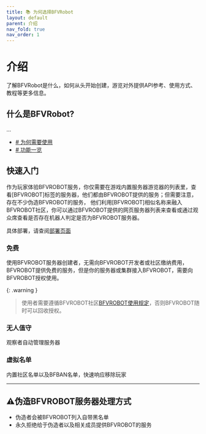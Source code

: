 ```yaml
---
title: 📚 为何选择BFVRobot
layout: default
parent: 介绍
nav_fold: true
nav_order: 1
---
```


# 介绍
了解BFVRobot是什么，如何从头开始创建，游览对外提供API参考、使用方式、教程等更多信息。

## 什么是BFVRobot?
...

- [# 为何需要使用]()
- [# 功能一览]()

## 快速入门

作为玩家体验BFVROBOT服务，你仅需要在游戏内置服务器游览器的列表里，查看[BFVROBOT]标签的服务器，他们都由BFVROBOT提供的服务；但需要注意，存在不少伪造BFVROBOT的服务，
他们利用[BFVROBOT]相似名称来融入BFVROBOT社区，你可以通过BFVROBOT提供的网页服务器列表来查看或通过观众席查看是否存在机器人判定是否为BFVROBOT服务器。

具体部署，请查阅[部署页面](install.md)

### 免费

使用BFVROBOT服务器创建者，无需向BFVROBOT开发者或社区缴纳费用，BFVROBOT提供免费的服务，但是你的服务器或集群接入BFVROBOT，需要向BFVROBOT授权使用。

{: .warning }
> 使用者需要遵循BFVROBOT社区[BFVROBOT使用规定]()，否则BFVROBOT随时可以回收授权。

###  无人值守

观察者自动管理服务器

### 虚拟名单

内置社区名单以及BFBAN名单，快速响应移除玩家

----

## ⚠️伪造BFVROBOT服务器处理方式

- 伪造者会被BFVROBOT列入自带黑名单
- 永久拒绝给于伪造者以及相关成员提供BFVROBOT的服务
